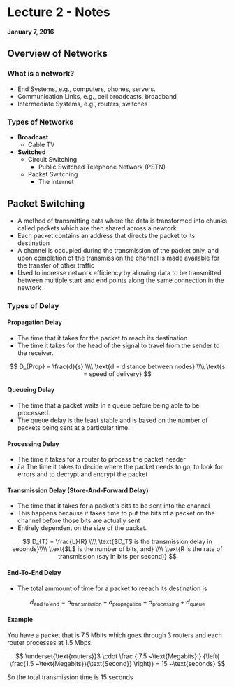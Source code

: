 # Lecture 2 - Notes
**January 7, 2016**

## Overview of Networks

### What is a network?

* End Systems, e.g., computers, phones, servers.
* Communication Links, e.g., cell broadcasts, broadband
* Intermediate Systems, e.g., routers, switches

### Types of Networks

* __Broadcast__
    * Cable TV
* __Switched__
    * Circuit Switching
        * Public Switched Telephone Network (PSTN)
    * Packet Switching
        * The Internet

## Packet Switching

* A method of transmitting data where the data is transformed into chunks called packets which are then shared across a newtork
* Each packet contains an address that directs the packet to its destination
* A channel is occupied during the transmission of the packet only, and upon completion of the transmission the channel is made available for the transfer of other traffic
* Used to increase network efficiency by allowing data to be transmitted between multiple start and end points along the same connection in the newtork

### Types of Delay

#### Propagation Delay

* The time that it takes for the packet to reach its destination
* The time it takes for the head of the signal to travel from the sender to the receiver.

$$
    D_{Prop} = \frac{d}{s} \\\\
    \text{d = distance between nodes} \\\\
    \text{s = speed of delivery}
$$

#### Queueing Delay

* The time that a packet waits in a queue before being able to be processed.
* The queue delay is the least stable and is based on the number of packets being sent at a particular time.

#### Processing Delay

* The time it takes for a router to process the packet header
* _i.e_ The time it takes to decide where the packet needs to go, to look for errors and to decrypt and encrypt the packet

#### Transmission Delay (Store-And-Forward Delay)

* The time that it takes for a packet's bits to be sent into the channel
* This happens because it takes time to put the bits of a packet on the channel before those bits are actually sent
* Entirely dependent on the size of the packet.

$$
    D_{T} = \frac{L}{R} \\\\
    \text{$D_T$ is the transmission delay in seconds}\\\\
    \text{$L$ is the number of bits, and} \\\\
    \text{R is the rate of transmission (say in bits per second)}
$$

#### End-To-End Delay

* The total ammount of time for a packet to reeach its destination is

$$
    d_\text{end to end} = d_\text{transmission} + d_\text{propagation} + d_\text{processing} + d_\text{queue}
$$

#### Example

You have a packet that is 7.5 Mbits which goes through 3 routers and each router processes at 1.5 Mbps.

$$
    \underset{\text{routers}}3 \cdot
    \frac
    {
    7.5 ~\text{Megabits}
    }
    {\left(
    \frac{1.5 ~\text{Megabits}}{\text{Second}}
    \right)}
     = 15 ~\text{seconds}
$$

So the total transmission time is 15 seconds
